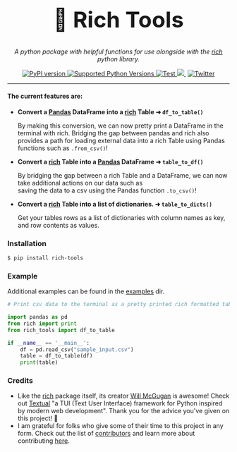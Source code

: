 <h1 align="center" style="font-size:50px;">🔧 Rich Tools</h1>
<p align="center">
    <em>A python package with helpful functions for use alongside with the <a href="https://github.com/willmcgugan/rich">rich</a> python library.</em>
</p>
<p align="center">
<a href="https://pypi.org/project/rich-tools/" target="_blank">
    <img src="https://badge.fury.io/py/rich-tools.svg" alt="PyPI version">
</a>
<a href="https://badge.fury.io/py/rich_tools"code>
    <img src="https://img.shields.io/pypi/pyversions/rich_tools" alt="Supported Python Versions">
</a>
<a href="https://github.com/avi-perl/rich_tools/actions/workflows/test.yml" target="_blank">
    <img src="https://github.com/avi-perl/rich_tools/actions/workflows/test.yml/badge.svg" alt="Test">
</a>
<a href="https://codecov.io/gh/avi-perl/rich_tools" target="_blank">
  <img src="https://codecov.io/gh/avi-perl/rich_tools/branch/master/graph/badge.svg?token=7A5RYLZ37B"/>
</a>
󠀠󠀠
<a href="https://twitter.com/__aviperl__" target="_blank">
    <img src="https://badgen.net/badge/icon/twitter?icon=twitter&label=Chat%20with%20me" alt="Twitter">
</a>
</p>

---

#### The current features are:

- **Convert a [Pandas](https://pandas.pydata.org/) DataFrame into a [rich](https://github.com/willmcgugan/rich) Table ➜ `df_to_table()`**

  By making this conversion, we can now pretty print a DataFrame in the terminal with rich. Bridging the gap between 
  pandas and rich also provides a path for loading external data into a rich Table using Pandas functions such as `.from_csv()`!
- **Convert a [rich](https://github.com/willmcgugan/rich) Table into a [Pandas](https://pandas.pydata.org/) DataFrame ➜ `table_to_df()`**

  By bridging the gap between a rich Table and a DataFrame, we can now take additional actions on our data such as   
  saving the data to a csv using the Pandas function `.to_csv()`!
- **Convert a [rich](https://github.com/willmcgugan/rich) Table into a list of dictionaries. ➜ `table_to_dicts()`**

  Get your tables rows as a list of dictionaries with column names as key, and row contents as values.

### Installation
```bash
$ pip install rich-tools
```

### Example
Additional examples can be found in the [examples](examples) dir.
```python
# Print csv data to the terminal as a pretty printed rich formatted table

import pandas as pd
from rich import print
from rich_tools import df_to_table

if __name__ == '__main__':
    df = pd.read_csv("sample_input.csv")
    table = df_to_table(df)
    print(table)

```

### Credits
- Like the [rich](https://github.com/willmcgugan/rich) package itself, its creator [Will McGugan](https://twitter.com/willmcgugan)
is awesome! Check out [Textual](https://github.com/willmcgugan/textual) "a TUI (Text User Interface) framework for 
Python inspired by modern web development". Thank you for the advice you've given on this project! 🙏
- I am grateful for folks who give some of their time to this project in any form. Check out the list of 
[contributors](https://github.com/avi-perl/rich_tools/graphs/contributors) and learn more about contributing [here](CONTRIBUTING.md).